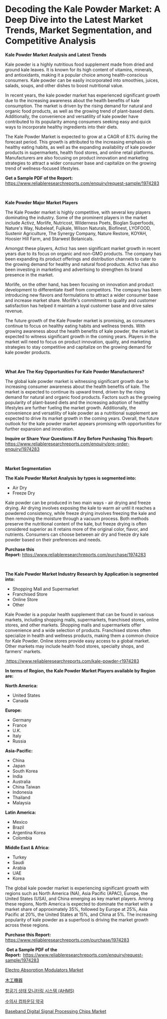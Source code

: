 <p><h1>Decoding the Kale Powder Market: A Deep Dive into the Latest Market Trends, Market Segmentation, and Competitive Analysis</h1></p><p><strong>Kale Powder Market Analysis and Latest Trends</strong></p>
<p><p>Kale powder is a highly nutritious food supplement made from dried and ground kale leaves. It is known for its high content of vitamins, minerals, and antioxidants, making it a popular choice among health-conscious consumers. Kale powder can be easily incorporated into smoothies, juices, salads, soups, and other dishes to boost nutritional value.</p><p>In recent years, the kale powder market has experienced significant growth due to the increasing awareness about the health benefits of kale consumption. The market is driven by the rising demand for natural and organic food products, as well as the growing trend of plant-based diets. Additionally, the convenience and versatility of kale powder have contributed to its popularity among consumers seeking easy and quick ways to incorporate healthy ingredients into their diets.</p><p>The Kale Powder Market is expected to grow at a CAGR of 8.1% during the forecast period. This growth is attributed to the increasing emphasis on healthy eating habits, as well as the expanding availability of kale powder products in supermarkets, health food stores, and online retail platforms. Manufacturers are also focusing on product innovation and marketing strategies to attract a wider consumer base and capitalize on the growing trend of wellness-focused lifestyles.</p></p>
<p><strong>Get a Sample PDF of the Report:&nbsp;</strong> <a href="https://www.reliableresearchreports.com/enquiry/request-sample/1974283">https://www.reliableresearchreports.com/enquiry/request-sample/1974283</a></p>
<p>&nbsp;</p>
<p><strong>Kale Powder Major Market Players</strong></p>
<p><p>The Kale Powder market is highly competitive, with several key players dominating the industry. Some of the prominent players in the market include Activz, Morlife, Nutricost, Wilderness Poets, Bioglan Superfoods, Nature's Way, Nubeleaf, Fujikale, Wilson Naturals, Biofinest, LYOFOOD, Sustenir Agriculture, The Synergy Company, Nature Restore, KOYAH, Hoosier Hill Farm, and Starwest Botanicals.</p><p>Amongst these players, Activz has seen significant market growth in recent years due to its focus on organic and non-GMO products. The company has been expanding its product offerings and distribution channels to cater to the growing demand for healthy and natural food products. Activz has also been investing in marketing and advertising to strengthen its brand presence in the market.</p><p>Morlife, on the other hand, has been focusing on innovation and product development to differentiate itself from competitors. The company has been introducing new flavors and formulations to attract a wider consumer base and increase market share. Morlife's commitment to quality and customer satisfaction has helped it maintain a loyal customer base and drive sales revenue.</p><p>The future growth of the Kale Powder market is promising, as consumers continue to focus on healthy eating habits and wellness trends. With growing awareness about the health benefits of kale powder, the market is expected to witness significant growth in the coming years. Players in the market will need to focus on product innovation, quality, and marketing strategies to stay competitive and capitalize on the growing demand for kale powder products.</p></p>
<p>&nbsp;</p>
<p><strong>What Are The Key Opportunities For Kale Powder Manufacturers?</strong></p>
<p><p>The global kale powder market is witnessing significant growth due to increasing consumer awareness about the health benefits of kale. The market is expected to continue its upward trend, driven by the rising demand for natural and organic food products. Factors such as the growing popularity of plant-based diets and the increasing adoption of healthy lifestyles are further fueling the market growth. Additionally, the convenience and versatility of kale powder as a nutritional supplement are expected to drive its market growth in the coming years. Overall, the future outlook for the kale powder market appears promising with opportunities for further expansion and innovation.</p></p>
<p><strong>Inquire or Share Your Questions If Any Before Purchasing This Report:</strong> <a href="https://www.reliableresearchreports.com/enquiry/pre-order-enquiry/1974283">https://www.reliableresearchreports.com/enquiry/pre-order-enquiry/1974283</a></p>
<p>&nbsp;</p>
<p><strong>Market Segmentation</strong></p>
<p><strong>The Kale Powder Market Analysis by types is segmented into:</strong></p>
<p><ul><li>Air Dry</li><li>Freeze Dry</li></ul></p>
<p><p>Kale powder can be produced in two main ways - air drying and freeze drying. Air drying involves exposing the kale to warm air until it reaches a powdered consistency, while freeze drying involves freezing the kale and then removing the moisture through a vacuum process. Both methods preserve the nutritional content of the kale, but freeze drying is often considered superior as it retains more of the original color, flavor, and nutrients. Consumers can choose between air dry and freeze dry kale powder based on their preferences and needs.</p></p>
<p><strong>Purchase this Report:&nbsp;</strong><a href="https://www.reliableresearchreports.com/purchase/1974283">https://www.reliableresearchreports.com/purchase/1974283</a></p>
<p>&nbsp;</p>
<p><strong>The Kale Powder Market Industry Research by Application is segmented into:</strong></p>
<p><ul><li>Shopping Mall and Supermarket</li><li>Franchised Store</li><li>Online Store</li><li>Other</li></ul></p>
<p><p>Kale Powder is a popular health supplement that can be found in various markets, including shopping malls, supermarkets, franchised stores, online stores, and other markets. Shopping malls and supermarkets offer convenience and a wide selection of products. Franchised stores often specialize in health and wellness products, making them a common choice for Kale Powder. Online stores provide easy access to a global market. Other markets may include health food stores, specialty shops, and farmers' markets.</p></p>
<p><a href="https://www.reliableresearchreports.com/kale-powder-r1974283">&nbsp;https://www.reliableresearchreports.com/kale-powder-r1974283</a></p>
<p><strong>In terms of Region, the Kale Powder Market Players available by Region are:</strong></p>
<p>
    <p> <strong> North America: </strong>
        <ul>
            <li>United States</li>
            <li>Canada</li>
        </ul>
        </p> 
    <p> <strong> Europe: </strong>
        <ul>
            <li>Germany</li>
            <li>France</li>
            <li>U.K.</li>
            <li>Italy</li>
            <li>Russia</li>
        </ul>
        </p> 
    <p> <strong> Asia-Pacific: </strong>
        <ul>
            <li>China</li>
            <li>Japan</li>
            <li>South Korea</li>
            <li>India</li>
            <li>Australia</li>
            <li>China Taiwan</li>
            <li>Indonesia</li>
            <li>Thailand</li>
            <li>Malaysia</li>
        </ul>
        </p> 
    <p> <strong> Latin America: </strong>
        <ul>
            <li>Mexico</li>
            <li>Brazil</li>
            <li>Argentina Korea</li>
            <li>Colombia</li>
        </ul>
        </p> 
    <p> <strong> Middle East & Africa: </strong>
        <ul>
            <li>Turkey</li>
            <li>Saudi</li>
            <li>Arabia</li>
            <li>UAE</li>
            <li>Korea</li>
        </ul>
    </p>
    </p>
<p><p>The global kale powder market is experiencing significant growth with regions such as North America (NA), Asia Pacific (APAC), Europe, the United States (USA), and China emerging as key market players. Among these regions, North America is expected to dominate the market with a market share of approximately 35%, followed by Europe at 25%, Asia Pacific at 20%, the United States at 15%, and China at 5%. The increasing popularity of kale powder as a superfood is driving the market growth across these regions.</p></p>
<p><strong>Purchase this Report: </strong><a href="https://www.reliableresearchreports.com/purchase/1974283">https://www.reliableresearchreports.com/purchase/1974283</a></p>
<p>&nbsp;<strong>Get a Sample PDF of the Report:&nbsp;&nbsp;</strong><a href="https://www.reliableresearchreports.com/enquiry/request-sample/1974283">https://www.reliableresearchreports.com/enquiry/request-sample/1974283</a></p>
<p><strong></strong></p>
<p><p><a href="https://github.com/jhonangga41/Market-Research-Report-List-1/blob/main/electro-absorption-modulators-market.md">Electro Absorption Modulators Market</a></p><p><a href="https://github.com/AbigaleHuel/Market-Research-Report-List-1/blob/main/5581635150884.md">木工機器</a></p><p><a href="https://github.com/ConstantinVon/Market-Research-Report-List-1/blob/main/7637815160810.md">항공기 상태 모니터링 시스템 (AHMS)</a></p><p><a href="https://medium.com/@seblakkw1_23574/%EC%88%98%EC%9D%98%EC%82%AC-%EB%B3%B5%ED%95%A9-%EC%95%BD%EA%B5%AD-%EC%8B%9C%EC%9E%A5-%EA%B7%9C%EB%AA%A8-%EB%B0%8F-%EC%A0%90%EC%9C%A0%EC%9C%A8-%EB%B6%84%EC%84%9D-%EC%84%B1%EC%9E%A5-%ED%8A%B8%EB%A0%8C%EB%93%9C-%EB%B0%8F-%EC%98%88%EC%B8%A1-2024-2031-2cbe8ae9d25e">수의사 컴파운딩 약국</a></p><p><a href="https://github.com/sahltyb2/Market-Research-Report-List-1/blob/main/baseband-digital-signal-processing-chips-market.md">Baseband Digital Signal Processing Chips Market</a></p></p>